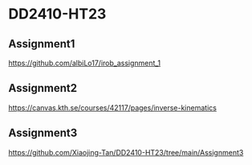 # DD2410-HT23
## Assignment1
https://github.com/albiLo17/irob_assignment_1
## Assignment2
https://canvas.kth.se/courses/42117/pages/inverse-kinematics
## Assignment3
https://github.com/Xiaojing-Tan/DD2410-HT23/tree/main/Assignment3
